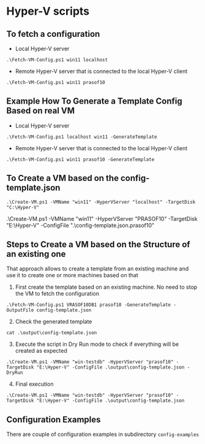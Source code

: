 # Hyper-V scripts

## To fetch a configuration 
- Local Hyper-V server
```
.\Fetch-VM-Config.ps1 win11 localhost 
```

- Remote Hyper-V server that is connected to the local Hyper-V client
```
.\Fetch-VM-Config.ps1 win11 prasof10
```

## Example How To Generate a Template Config Based on real VM
- Local Hyper-V server
```
.\Fetch-VM-Config.ps1 localhost win11 -GenerateTemplate
```

- Remote Hyper-V server that is connected to the local Hyper-V client
```
.\Fetch-VM-Config.ps1 win11 prasof10 -GenerateTemplate
```

## To Create a VM based on the config-template.json
```
.\Create-VM.ps1 -VMName "win11" -HyperVServer "localhost" -TargetDisk "C:\Hyper-V"
```
.\Create-VM.ps1 -VMName "win11" -HyperVServer "PRASOF10" -TargetDisk "E:\Hyper-V" -ConfigFile ".\config-template.json.prasof10"


## Steps to Create a VM based on the Structure of an existing one
That approach allows to create a template from an existing machine and use it to create one or more machines based on that

1. First create the template based on an existing machine. No need to stop the VM to fetch the configuration
```
.\Fetch-VM-Config.ps1 VRASOF10DB1 prasof10 -GenerateTemplate -OutputFile config-template.json
```

2. Check the generated template
```
cat .\output\config-template.json
```

3. Execute the script in Dry Run mode to check if everything will be created as expected

```
.\Create-VM.ps1 -VMName "win-testdb" -HyperVServer "prasof10" -TargetDisk "E:\Hyper-V" -ConfigFile .\output\config-template.json -DryRun
```

4. Final execution
```
.\Create-VM.ps1 -VMName "win-testdb" -HyperVServer "prasof10" -TargetDisk "E:\Hyper-V" -ConfigFile .\output\config-template.json 
```

## Configuration Examples
There are couple of configuration examples in subdirectory `config-examples`

